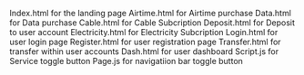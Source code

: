 Index.html for the landing page
Airtime.html for Airtime purchase
Data.html for Data purchase
Cable.html for Cable Subcription
Deposit.html for Deposit to user account
Electricity.html for Electricity Subcription
Login.html for user login page
Register.html for user registration page
Transfer.html for transfer within user accounts
Dash.html for user dashboard
Script.js for Service toggle button
Page.js for navigatiion bar toggle button